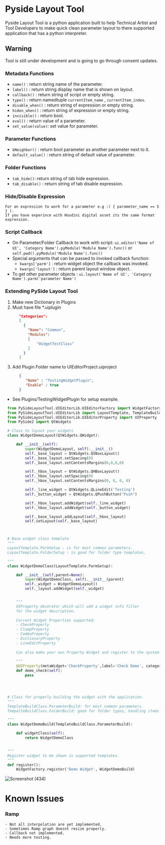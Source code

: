 # Pyside Layout Tool

Pyside Layout Tool is a python application built to help Technical Artist and Tool Developers to make quick clean 
parameter layout to there supported application that has a python interpreter.

## Warning
  Tool is still under development and is going to go through consent updates.
   
  ### Metadata Functions
   
   - ```name()``` : return string name of the parameter.
   - ```label()``` : return string display name that is shown on layout.
   - ```callback()``` : return string of script or empty string.
   - ```type()``` : return namedtuple ```currentItem_name``` , ```currentItem_index```.
   - ```disable_when()``` : return string of expression or empty string.
   - ```hiden_when()``` : return string of expression or empty string.
   - ```invisible()``` : return bool.
   - ```eval()``` : return value of a parameter.
   - ```set_value(value)```: set value for parameter.
   
 ### Parameter Functions
  
   - ```bNeighbor()``` : return bool parameter as another parameter next to it.
   - ```default_value()``` : return string of default value of parameter.
  
  ### Folder Functions
  
   - ```tab_hide()```: return string of tab hide expression.
   - ```tab_disable()``` : return string of tab disable expression.

  ### Hide/Disable Expression
    For an expression to work for a parameter e.g :( { parameter_name == 5 } ).
    If you have experince with Houdini digital asset its the same format expression.
    
  ### Script Callback
     
   - On Parameter/Folder Callback to work with script: ```ui.editor('Name of UI', 'Category Name').pyModule('Module Name').func()``` or
     ```self.pwd().pyModule('Module Name').func()```
   - Special arguments that can be passed to invoked callback function:
      - ```kwargs['parm']``` : return widget object the callback was invoked.
      - ```kwargs['layout']``` : return parent layout window object.
   - To get other parameter objects : ```ui.layout('Name of UI', 'Category Name').parm('parameter Name')```
   

 ### Extending PySide Layout Tool
   1. Make new Dictionary in Plugins
   2. Must have file *.uiplugin
      ```json
         "Categories":
         [
           {
             "Name": "Common",
             "Modules":
             [
                 "WidgetTestClass"
             ]
           }
         ]
      ```
   4. Add Plugin Folder name to UIEditorProject.uiproject
      ```json
         {
            "Name" : "TestingWidgetPlugin",
            "Enable" : true
         }
      ```
   - See Plugins/TestingWidgetPlugin for setup example.
  
   ```python
    from PySideLayoutTool.UIEditorLib.UIEditorFactory import WidgetFactory
    from PySideLayoutTool.UIEditorLib import LayoutTemplate, TemplateBuildClass
    from PySideLayoutTool.UIEditorLib.UIEditorProperty import UIProperty
    from PySide2 import QtWidgets

    # Class to layout your widgets
    class WidgetDemoLayout(QtWidgets.QWidget):

        def __init__(self):
            super(WidgetDemoLayout, self).__init__()
            self._base_layout = QtWidgets.QVBoxLayout()
            self._base_layout.setSpacing(0)
            self._base_layout.setContentsMargins(0,0,0,0)

            self._hbox_layout = QtWidgets.QHBoxLayout()
            self._hbox_layout.setSpacing(0)
            self._hbox_layout.setContentsMargins(0, 0, 0, 0)

            self._line_widget = QtWidgets.QLineEdit('Testing')
            self._button_widget = QtWidgets.QPushButton("Push")

            self._hbox_layout.addWidget(self._line_widget)
            self._hbox_layout.addWidget(self._button_widget)

            self._base_layout.addLayout(self._hbox_layout)
            self.setLayout(self._base_layout)



    # Base widget class template
    """
    LayoutTemplate.ParmSetup : is for most common parameters.
    LayoutTemplate.FolderSetup : is good for folder type templates.

    """
    class WidgetDemoClass(LayoutTemplate.ParmSetup):

        def __init__(self,parent=None):
            super(WidgetDemoClass, self).__init__(parent)
            self._widget = WidgetDemoLayout()
            self._layout.addWidget(self._widget)


        """
        UIProperty decorator which will add a widget info filler
        for the widget description.
        
        Current Widget Properties supported:
        - CheckProperty
        - ClampProperty
        - ComboProperty
        - DictionaryProperty
        - LineEditProperty
        
        Can also make your own Property Widget and register to the system.
        
        """
        @UIProperty(metaWidget='CheckProperty',label='Check Demo', category='Solo')
        def demo_check(self):
            pass




    # Class for properly building the widget with the application.
    """
    TemplateBuildClass.ParameterBuild: for most common parameters.
    TempalteBuildClass.FolderBuild: good for folder types, handling items within items

    """
    class WidgetDemoBuild(TemplateBuildClass.ParameterBuild):

        def widgetClass(self):
            return WidgetDemoClass


    """
    Register widget to be shown in supported templates.
    """
    def register():
        WidgetFactory.register('Demo Widget', WidgetDemoBuild)
   ```
  ![Screenshot (434)](https://user-images.githubusercontent.com/19835724/166815862-54a6afee-ef4d-4fe3-8d63-4d20d2cd9d22.png)

# Known Issues 
    
  ### Ramp
    - Not all interpolation are yet implemented.
    - Sometimes Ramp graph doesnt resize properly.
    - Callback not implemented.
    - Needs more testing.
